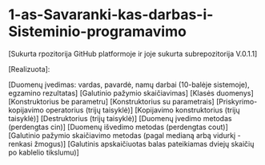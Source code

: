 # 1-as-Savaranki-kas-darbas-i-Sisteminio-programavimo

[Sukurta rpozitorija GitHub platformoje ir joje sukurta subrepozitorija V.0.1.1]

[Realizuota]:

[Duomenų įvedimas: vardas, pavardė, namų darbai (10-balėje sistemoje), egzamino rezultatas]
[Galutinio pažymio skaičiavimas]
[Klasės duomenys]
[Konstruktorius be parametru]
[Konstruktorius su parametrais]
[Priskyrimo-kopijavimo operatorius (trijų taisyklė)]
[Kopijavimo konstruktorius (trijų taisyklė)]
[Destruktorius (trijų taisyklė)]
[Duomenų įvedimo metodas (perdengtas cin)]
[Duomenų išvedimo metodas (perdengtas cout)]
[Galutinio pažymio skaičiavimo metodas (pagal medianą arbą vidurkį - renkasi žmogus)]
[Galutinis apskaičiuotas balas pateikiamas dviejų skaičių po kablelio tikslumu)]
